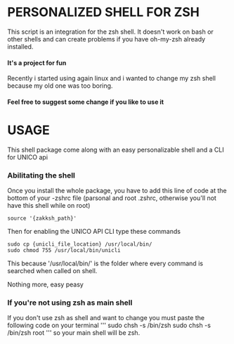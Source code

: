 # PERSONALIZED SHELL FOR ZSH

This script is an integration for the zsh shell. 
It doesn't work on bash or other shells and can create problems if you have oh-my-zsh already installed.
#### It's a project for fun
Recently i started using again linux and i wanted to change my zsh shell because my old one was too boring.

#### Feel free to suggest some change if you like to use it

# USAGE
This shell package come along with an easy personalizable shell and a CLI for UNICO api

### Abilitating the shell
Once you install the whole package, you have to add this line of code at the bottom of your -zshrc file (parsonal and root .zshrc, otherwise you'll not have this shell while on root)
```
source '{zakksh_path}'
```

Then for enabling the UNICO API CLI type these commands
```
sudo cp {unicli_file_location} /usr/local/bin/
sudo chmod 755 /usr/local/bin/unicli
```
This because '/usr/local/bin/' is the folder where every command is searched when called on shell.

Nothing more, easy peasy

### If you're not using zsh as main shell
If you don't use zsh as shell and want to change you must paste the following code on your terminal
'''
sudo chsh -s /bin/zsh
sudo chsh -s /bin/zsh root
'''
so your main shell will be zsh.
